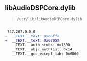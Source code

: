## libAudioDSPCore.dylib

> `/usr/lib/libAudioDSPCore.dylib`

```diff

 747.207.0.0.0
-  __TEXT.__text: 0x66ff4
+  __TEXT.__text: 0x67058
   __TEXT.__auth_stubs: 0x1390
   __TEXT.__objc_methlist: 0x14
   __TEXT.__gcc_except_tab: 0x6860

```
